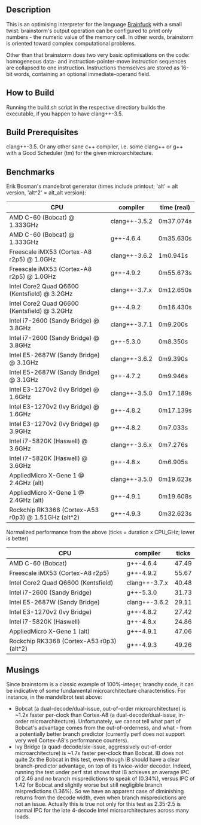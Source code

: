 Description
-----------

This is an optimising interpreter for the language [Brainfuck](http://en.wikipedia.org/wiki/Brainfuck) with a small twist: brainstorm's output operation can be configured to print only numbers - the numeric value of the memory cell. In other words, brainstorm is oriented toward complex computational problems.

Other than that brainstorm does two very basic optimisations on the code: homogeneous data- and instruction-pointer-move instruction sequences are collapsed to one instruction. Instructions themselves are stored as 16-bit words, containing an optional immediate-operand field.

How to Build
------------

Running the build.sh script in the respective directiory builds the executable, if you happen to have clang++-3.5.

Build Prerequisites
-------------------

clang++-3.5. Or any other sane c++ compiler, i.e. some clang++ or g++ with a Good Scheduler (tm) for the given microarchitecture.


Benchmarks
----------

Erik Bosman's mandelbrot generator (times include printout; 'alt' = alt version, 'alt^2' = alt_alt version):

| CPU                                                 | compiler      | time (real) |
| --------------------------------------------------- | ------------- | ----------- |
| AMD C-60 (Bobcat) @ 1.333GHz                        | clang++-3.5.2 | 0m37.074s   |
| AMD C-60 (Bobcat) @ 1.333GHz                        | g++-4.6.4     | 0m35.630s   |
| Freescale iMX53 (Cortex-A8 r2p5) @ 1.0GHz           | clang++-3.6.2 | 1m0.941s    |
| Freescale iMX53 (Cortex-A8 r2p5) @ 1.0GHz           | g++-4.9.2     | 0m55.673s   |
| Intel Core2 Quad Q6600 (Kentsfield) @ 3.2GHz        | clang++-3.7.x | 0m12.650s   |
| Intel Core2 Quad Q6600 (Kentsfield) @ 3.2GHz        | g++-4.9.2     | 0m16.430s   |
| Intel i7-2600 (Sandy Bridge) @ 3.8GHz               | clang++-3.7.1 | 0m9.200s    |
| Intel i7-2600 (Sandy Bridge) @ 3.8GHz               | g++-5.3.0     | 0m8.350s    |
| Intel E5-2687W (Sandy Bridge) @ 3.1GHz              | clang++-3.6.2 | 0m9.390s    |
| Intel E5-2687W (Sandy Bridge) @ 3.1GHz              | g++-4.7.2     | 0m9.946s    |
| Intel E3-1270v2 (Ivy Bridge) @ 1.6GHz               | clang++-3.5.0 | 0m17.189s   |
| Intel E3-1270v2 (Ivy Bridge) @ 1.6GHz               | g++-4.8.2     | 0m17.139s   |
| Intel E3-1270v2 (Ivy Bridge) @ 3.9GHz               | g++-4.8.2     | 0m7.033s    |
| Intel i7-5820K (Haswell) @ 3.6GHz                   | clang++-3.6.x | 0m7.276s    |
| Intel i7-5820K (Haswell) @ 3.6GHz                   | g++-4.8.x     | 0m6.905s    |
| AppliedMicro X-Gene 1 @ 2.4GHz (alt)                | clang++-3.5.0 | 0m19.623s   |
| AppliedMicro X-Gene 1 @ 2.4GHz (alt)                | g++-4.9.1     | 0m19.608s   |
| Rockchip RK3368 (Cortex-A53 r0p3) @ 1.51GHz (alt^2) | g++-4.9.3     | 0m32.623s   |

Normalized performance from the above (ticks = duration x CPU_GHz; lower is better)

| CPU                                                 | compiler      | ticks       |
|---------------------------------------------------- | ------------- | ----------- |
| AMD C-60 (Bobcat)                                   | g++-4.6.4     | 47.49       |
| Freescale iMX53 (Cortex-A8 r2p5)                    | g++-4.9.2     | 55.67       |
| Intel Core2 Quad Q6600 (Kentsfield)                 | clang++-3.7.x | 40.48       |
| Intel i7-2600 (Sandy Bridge)                        | g++-5.3.0     | 31.73       |
| Intel E5-2687W (Sandy Bridge)                       | clang++-3.6.2 | 29.11       |
| Intel E3-1270v2 (Ivy Bridge)                        | g++-4.8.2     | 27.42       |
| Intel i7-5820K (Haswell)                            | g++-4.8.x     | 24.86       |
| AppliedMicro X-Gene 1 (alt)                         | g++-4.9.1     | 47.06       |
| Rockchip RK3368 (Cortex-A53 r0p3) (alt^2)           | g++-4.9.3     | 49.26       |

Musings
-------

Since brainstorm is a classic example of 100%-integer, branchy code, it can be indicative of some fundamental microarchitecture characteristics. For instance, in the mandelbrot test above:

* Bobcat (a dual-decode/dual-issue, out-of-order microarchitecture) is ~1.2x faster per-clock than Cortex-A8 (a dual-decode/dual-issue, in-order microarchitecture). Unfortunately, we cannot tell what part of Bobcat's advantage comes from the out-of-orderness, and what - from a potentially better branch predictor (currently perf does not support very well Cortex-A8's performance counters).
* Ivy Bridge (a quad-decode/six-issue, aggressively out-of-order microarchitecture) is ~1.7x faster per-clock than Bobcat. IB does not quite 2x the Bobcat in this test, even though IB should have a clear branch-predictor advantage, on top of its twice-wider decoder. Indeed, running the test under perf stat shows that IB achieves an average IPC of 2.46 and no branch mispredictions to speak of (0.34%), versus IPC of 1.42 for Bobcat and slightly worse but still negligible branch mispredictions (1.36%). So we have an apparent case of diminishing returns from the decode width, even when branch mispredictions are not an issue. Actually this is true not only for this test as 2.35-2.5 is normal IPC for the late 4-decode Intel microarchitectures across many loads.
